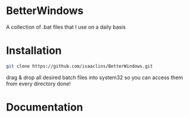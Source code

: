 # BetterWindows
A collection of .bat files that I use on a daily basis 


# Installation
```bash
git clone https://github.com/isaaclins/BetterWindows.git
```
drag & drop all desired batch files into system32 so you can access them from every directory
done!


# Documentation
